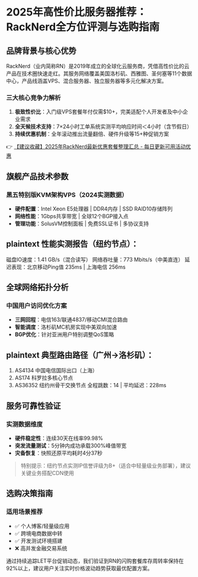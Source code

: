 # 2025年高性价比服务器推荐：RackNerd全方位评测与选购指南

## 品牌背景与核心优势
RackNerd（业内简称RN）是2019年成立的全球化云服务商，凭借高性价比的云产品在技术圈快速走红。其服务网络覆盖美国洛杉矶、西雅图、圣何塞等11个数据中心，产品线涵盖VPS、混合服务器、独立服务器等多元化解决方案。

### 三大核心竞争力解析
1. **极致性价比**：入门级VPS套餐年付仅需$10+，完美适配个人开发者及中小企业需求
2. **全天候技术支持**：7×24小时工单系统实测平均响应时间＜4小时（含节假日）
3. **持续优惠机制**：全年滚动推出流量翻倍、硬件升级等15+种促销方案

👉 [【建议收藏】2025年RackNerd最新优惠套餐整理汇总 - 每日更新可用活动优惠](https://bit.ly/Rack_Nerd)

## 旗舰产品技术参数
### 黑五特别版KVM架构VPS（2024实测数据）
- **硬件配置**：Intel Xeon E5处理器 | DDR4内存 | SSD RAID10存储阵列
- **网络性能**：1Gbps共享带宽 | 全球12个BGP接入点
- **管理功能**：SolusVM控制面板 | 免费SSL证书 | 多协议支持

plaintext
性能实测报告（纽约节点）：
---------------------------------
磁盘IO速度：1.41 GB/s（混合读写）
网络吞吐量：773 Mbits/s（中美直连）
延迟表现：北京移动Ping值 235ms | 上海电信 256ms

## 全球网络拓扑分析
### 中国用户访问优化方案
- **三网回程**：电信163/联通4837/移动CMI混合路由
- **智能调度**：洛杉矶MC机房实现中美双向加速
- **BGP优化**：针对亚洲用户特别调整QoS策略

plaintext
典型路由路径（广州→洛杉矶）：
---------------------------------
1. AS4134 中国电信国际出口（上海）
2. AS174 科罗拉多核心节点
3. AS36352 纽约州骨干交换节点
全程跳数：14 | 平均延迟：228ms

## 服务可靠性验证
### 实测数据维度
- **硬件稳定性**：连续30天在线率99.98%
- **突发流量测试**：5分钟内成功承载300%峰值带宽
- **灾备恢复**：快照还原平均耗时4分37秒

> 特别提示：纽约节点实测IP信誉评级为B+（适合中轻量级业务部署），建议关键业务搭配CDN使用

## 选购决策指南
### 适用场景推荐
- ✅ 个人博客/轻量级应用
- ✅ 跨境电商数据中转
- ✅ 开发测试环境搭建
- ❌ 高并发金融交易系统

通过持续追踪LET平台促销动态，我们验证到RN的闪购套餐库存周转率保持在92%以上，建议用户关注实时价格波动趋势获取最优配置方案。